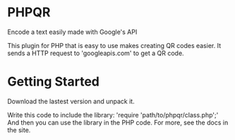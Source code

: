# PHPQR
Encode a text easily made with Google's API

This plugin for PHP that is easy to use makes creating QR codes easier. It sends a HTTP request to 'googleapis.com' to get a QR code.


# Getting Started

Download the lastest version and unpack it.

Write this code to include the library:
'require 'path/to/phpqr/class.php';'
And then you can use the library in the PHP code.
For more, see the docs in the site.
